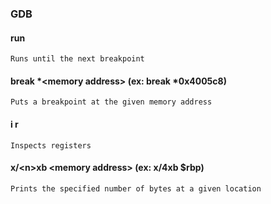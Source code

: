 ### GDB
#### run
    Runs until the next breakpoint

#### break *\<memory address\> (ex: break *0x4005c8)
    Puts a breakpoint at the given memory address

#### i r
    Inspects registers

#### x\/\<n\>xb \<memory address\> (ex: x/4xb $rbp)
    Prints the specified number of bytes at a given location
